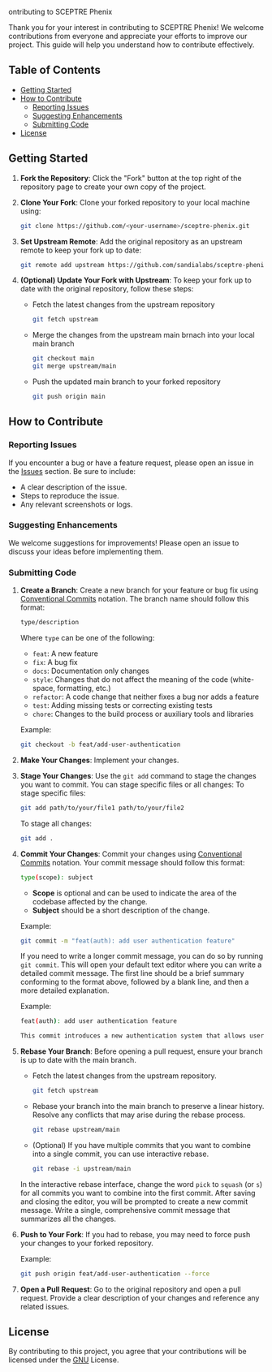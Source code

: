 ontributing to SCEPTRE Phenix

Thank you for your interest in contributing to SCEPTRE Phenix! We welcome contributions from everyone and appreciate your efforts to improve our project. This guide will help you understand how to contribute effectively.

## Table of Contents

- [Getting Started](#getting-started)
- [How to Contribute](#how-to-contribute)
  - [Reporting Issues](#reporting-issues)
  - [Suggesting Enhancements](#suggesting-enhancements)
  - [Submitting Code](#submitting-code)
- [License](#license)

## Getting Started

1. **Fork the Repository**: Click the "Fork" button at the top right of the repository page to create your own copy of the project.

2. **Clone Your Fork**: Clone your forked repository to your local machine using:
   ```bash
   git clone https://github.com/<your-username>/sceptre-phenix.git
   ```

3. **Set Upstream Remote**: Add the original repository as an upstream remote to keep your fork up to date:
    ```bash
    git remote add upstream https://github.com/sandialabs/sceptre-phenix.git
    ```

4. **(Optional) Update Your Fork with Upstream**: To keep your fork up to date with the original repository, follow these steps:
    * Fetch the latest changes from the upstream repository
        ```bash
        git fetch upstream
        ```
    * Merge the changes from the upstream main brnach into your local main branch
        ```bash
        git checkout main
        git merge upstream/main
        ```
    * Push the updated main branch to your forked repository
        ```bash
        git push origin main
        ```

## How to Contribute

### Reporting Issues

If you encounter a bug or have a feature request, please open an issue in the [Issues](https://github.com/sandialabs/sceptre-phenix/issues) section. Be sure to include:

- A clear description of the issue.
- Steps to reproduce the issue.
- Any relevant screenshots or logs.

### Suggesting Enhancements

We welcome suggestions for improvements! Please open an issue to discuss your ideas before implementing them. 

### Submitting Code

1. **Create a Branch**: Create a new branch for your feature or bug fix using [Conventional Commits](https://www.conventionalcommits.org/en/v1.0.0/) notation. The branch name should follow this format:
    ```bash
    type/description
    ```
    Where `type` can be one of the following:
    - `feat`: A new feature
    - `fix`: A bug fix
    - `docs`: Documentation only changes
    - `style`: Changes that do not affect the meaning of the code (white-space, formatting, etc.)
    - `refactor`: A code change that neither fixes a bug nor adds a feature
    - `test`: Adding missing tests or correcting existing tests
    - `chore`: Changes to the build process or auxiliary tools and libraries

    Example:
    ```bash
    git checkout -b feat/add-user-authentication
    ```

2. **Make Your Changes**: Implement your changes.

3. **Stage Your Changes**: Use the `git add` command to stage the changes you want to commit. You can stage specific files or all changes:
    To stage specific files:
    ```bash
    git add path/to/your/file1 path/to/your/file2
    ```

    To stage all changes:
    ```bash
    git add .
    ```

3. **Commit Your Changes**: Commit your changes using [Conventional Commits](https://www.conventionalcommits.org/en/v1.0.0/) notation. Your commit message should follow this format:
    ```bash
    type(scope): subject
    ```
    * **Scope** is optional and can be used to indicate the area of the codebase affected by the change.
    * **Subject** should be a short description of the change.

    Example:
    ```bash
    git commit -m "feat(auth): add user authentication feature"
    ```
    If you need to write a longer commit message, you can do so by running `git commit`. This will open your default text editor where you can write a detailed commit message. The first line should be a brief summary conforming to the format above, followed by a blank line, and then a more detailed explanation. 

    Example:
    ```bash
    feat(auth): add user authentication feature

    This commit introduces a new authentication system that allows users to log in using their email and password. It also includes validation for user input and error handling.
    ```


4. **Rebase Your Branch**: Before opening a pull request, ensure your branch is up to date with the main branch.
    * Fetch the latest changes from the upstream repository.
        ```bash
        git fetch upstream
        ```
    * Rebase your branch into the main branch to preserve a linear history. Resolve any conflicts that may arise during the rebase process.
        ```bash
        git rebase upstream/main
        ```
    * (Optional) If you have multiple commits that you want to combine into a single commit, you can use interactive rebase.
        ```bash
        git rebase -i upstream/main
        ```
    In the interactive rebase interface, change the word `pick` to `squash` (or `s`) for all commits you want to combine into the first commit. After saving and closing the editor, you will be prompted to create a new commit message. Write a single, comprehensive commit message that summarizes all the changes.

5. **Push to Your Fork**: If you had to rebase, you may need to force push your changes to your forked repository.
    
    Example:
    ```bash
    git push origin feat/add-user-authentication --force
    ```
    
6. **Open a Pull Request**: Go to the original repository and open a pull request. Provide a clear description of your changes and reference any related issues.

## License
By contributing to this project, you agree that your contributions will be licensed under the [GNU](https://github.com/sandialabs/sceptre-phenix/blob/main/LICENSE) License.

